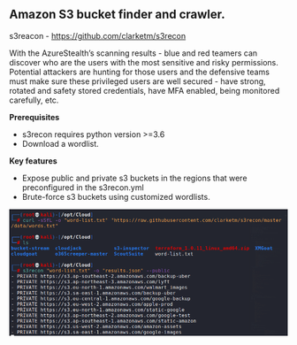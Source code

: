 ## Amazon S3 bucket finder and crawler.

s3reacon - https://github.com/clarketm/s3recon

With the AzureStealth’s scanning results - blue and red teamers can discover who are the users with the most sensitive and risky permissions.
Potential attackers are hunting for those users and the defensive teams must make sure these privileged users are well secured - have strong, rotated and safety stored credentials, have MFA enabled, being monitored carefully, etc.

**Prerequisites** 
* s3recon requires python version >=3.6
* Download a wordlist.

**Key features**
* Expose public and private s3 buckets in the regions that were preconfigured in the s3recon.yml
* Brute-force s3 buckets using customized wordlists.

![Import Module](https://github.com/JonathanScheinert/Cloud_PT_Tools/blob/main/AWS/Screenshots/s3reacon_1.png)

